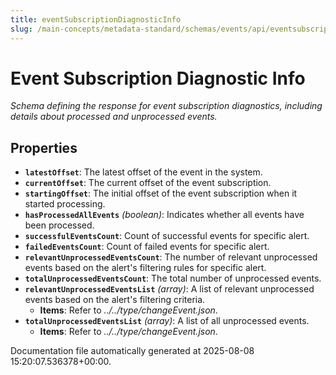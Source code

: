 ```yaml
---
title: eventSubscriptionDiagnosticInfo
slug: /main-concepts/metadata-standard/schemas/events/api/eventsubscriptiondiagnosticinfo
---
```


# Event Subscription Diagnostic Info

*Schema defining the response for event subscription diagnostics, including details about processed and unprocessed events.*

## Properties

- **`latestOffset`**: The latest offset of the event in the system.
- **`currentOffset`**: The current offset of the event subscription.
- **`startingOffset`**: The initial offset of the event subscription when it started processing.
- **`hasProcessedAllEvents`** *(boolean)*: Indicates whether all events have been processed.
- **`successfulEventsCount`**: Count of successful events for specific alert.
- **`failedEventsCount`**: Count of failed events for specific alert.
- **`relevantUnprocessedEventsCount`**: The number of relevant unprocessed events based on the alert's filtering rules for specific alert.
- **`totalUnprocessedEventsCount`**: The total number of unprocessed events.
- **`relevantUnprocessedEventsList`** *(array)*: A list of relevant unprocessed events based on the alert's filtering criteria.
  - **Items**: Refer to *../../type/changeEvent.json*.
- **`totalUnprocessedEventsList`** *(array)*: A list of all unprocessed events.
  - **Items**: Refer to *../../type/changeEvent.json*.


Documentation file automatically generated at 2025-08-08 15:20:07.536378+00:00.
